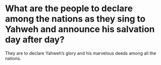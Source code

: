 # What are the people to declare among the nations as they sing to Yahweh and announce his salvation day after day?

They are to declare Yahweh’s glory and his marvelous deeds among all the nations.
